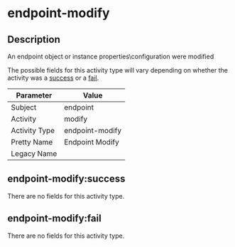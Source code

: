 endpoint-modify
===============

Description
-----------
An endpoint object or instance properties\configuration were modified

The possible fields for this activity type will vary depending on whether the activity was a [success](#endpoint-modifysuccess) or a [fail](#endpoint-modifyfail).

| Parameter     | Value           |
| ------------- | --------------- |
| Subject       | endpoint        |
| Activity      | modify          |
| Activity Type | endpoint-modify |
| Pretty Name   | Endpoint Modify |
| Legacy Name   |                 |

endpoint-modify:success
-----------------------

There are no fields for this activity type.


endpoint-modify:fail
--------------------

There are no fields for this activity type.
